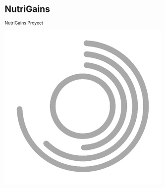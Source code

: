 # NutriGains
NutriGains Proyect


![portada](https://github.com/MrChette/NutriGains/blob/main/logoPNG.png?raw=true)
